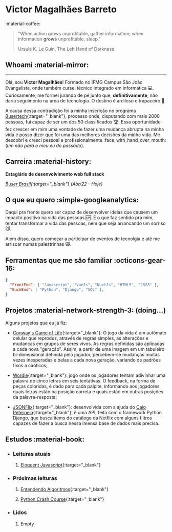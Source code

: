 # Victor Magalhães Barreto

:material-coffee:
> "When action grows unprofitable, gather information; when information **grows** unprofitable, sleep."
>
> Ursula K. Le Guin, The Left Hand of Darkness

## Whoami :material-mirror:
****

Olá, sou **Victor Magalhães**! Formado no IFMG Campus São João Evangelista, onde também cursei técnico integrado em informática :computer:. Curiosamente, me formei jurando de pé junto que, **definitivamente**, não daria seguimento na área de tecnologia. O destino é ardiloso e trapaceiro :new_moon_with_face:.

A causa dessa contradição foi a minha inscrição no programa [Busertech](https://blog.buser.com.br/novidades/buser-lanca-programa-capacitacao-profissionais-tecnologia/){:target="_blank"}, processo onde, disputando com mais 2000 pessoas, fui capaz de ser um dos 50 classificados :trophy:. Essa oportunidade fez crescer em mim uma vontade de fazer uma mudança abrupta na minha vida e posso dizer que foi uma das melhores decisões da minha vida. Me descobri e cresci pessoal e profissionalmente :face_with_hand_over_mouth: (*um não para o meu eu do passado*).

## Carreira :material-history:

**Estagiário de desenvolvimento web full stack**

*[Buser Brasil](https://www.buser.com.br/){:target="_blank"} (Abr/22 - Hoje)*

## O que eu quero :simple-googleanalytics:
Daqui pra frente quero ser capaz de desenvolver ideias que causem um impacto positivo na vida das pessoas :up:. É o que faz sentido pra mim, tentar transformar a vida das pessoas, nem que seja arrancando um sorriso :smirk_cat:.

Além disso, quero começar a participar de eventos de tecnolgia e até me arriscar numas palestrinhas :scream_cat:.


## Ferramentas que me são familiar :octicons-gear-16:

```json
{
  "FrontEnd": [ "Javascript", "VueJs", "NuxtJs", "HTML5", "CSS3" ],
  "BackEnd": [ "Python", "Django", "SQL" ],
}
```

## Projetos :material-network-strength-3: (doing...)

Alguns projetos que eu já fiz:

- [Conway's Game of Life](https://github.com/vitoiuo/life){:target="_blank"}: O jogo da vida é um autômato celular que reproduz, através de regras simples, as alterações e mudanças em grupos de seres vivos. As regras definidas são aplicadas a cada nova "geração". Assim, a partir de uma imagem em um tabuleiro bi-dimensional definida pelo jogador, percebem-se mudanças muitas vezes inesperadas e belas a cada nova geração, variando de padrões fixos a caóticos;

- [Wordle](https://github.com/vitoiuo/JS-Wordle){:target="_blank"}: jogo onde os jogadores tentam adivinhar uma palavra de cinco letras em seis tentativas. O feedback, na forma de peças coloridas, é dado para cada palpite, informando aos jogadores quais letras estão na posição correta e quais estão em outras posições da palavra-resposta;

- [JSONFlix](https://github.com/caiopeternela/jsonflix){:target="_blank"}: desenvolvida com a ajuda do [Caio Peternela](https://github.com/caiopeternela/jsonflix){:target="_blank"}, é uma API, feita com o framework Python Django, que busca items do catálogo da Netflix com alguns filtros capazes de fazer a busca nessa imensa base de dados mais precisa.

## Estudos :material-book:

- ### Leituras atuais

    1. [Eloquent Javascript](https://eloquentjavascript.net/){:target="_blank"}

- ### Próximas leituras

    1. [Entendendo Algoritmos](https://www.amazon.com.br/Entendendo-Algoritmos-Ilustrado-Programadores-Curiosos/dp/8575225634/ref=sr_1_1?crid=14WKAVD5EWGO6&keywords=entendendo+algoritmos+um+guia+ilustrado+para+programadores+e+outros&qid=1670439274&sprefix=para+programadores+e+outros%2Caps%2C208&sr=8-1){:target="_blank"}

    2. [Python Crash Course](https://www.amazon.com.br/Python-Crash-Course-Eric-Matthes/dp/1593279280/ref=sr_1_8?__mk_pt_BR=%C3%85M%C3%85%C5%BD%C3%95%C3%91&crid=85JITCFTEUXI&keywords=python&qid=1670437425&sprefix=pytho%2Caps%2C227&sr=8-8&ufe=app_do%3Aamzn1.fos.6121c6c4-c969-43ae-92f7-cc248fc6181d){:target="_blank"}

- ### Lidos

    1. Empty
